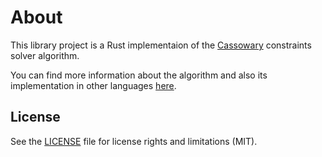 # About
This library project is a Rust implementaion of the [Cassowary](https://constraints.cs.washington.edu/solvers/cassowary-tochi.pdf) constraints solver algorithm.

You can find more information about the algorithm and also its implementation in other languages [here](http://constraints.cs.washington.edu/cassowary/).

## License

See the [LICENSE](LICENSE.md) file for license rights and limitations (MIT).
